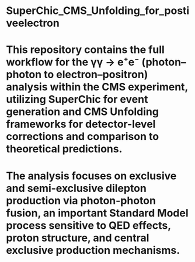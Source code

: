 # SuperChic_CMS_Unfolding_for_postiveelectron

# This repository contains the full workflow for the γγ → e⁺e⁻ (photon–photon to electron–positron) analysis within the CMS experiment, utilizing SuperChic for event generation and CMS Unfolding frameworks for detector-level corrections and comparison to theoretical predictions.

# The analysis focuses on exclusive and semi-exclusive dilepton production via photon-photon fusion, an important Standard Model process sensitive to QED effects, proton structure, and central exclusive production mechanisms.
